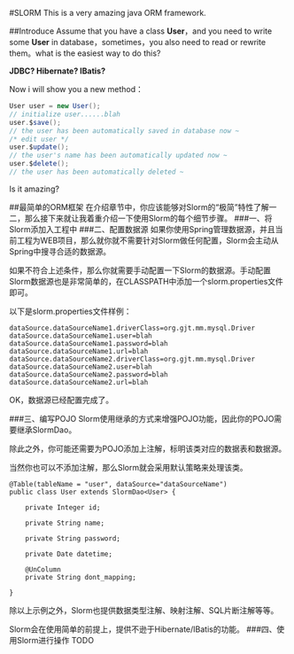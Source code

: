 #SLORM
This is a very amazing java ORM framework.

##Introduce
Assume that you have a class **User**，and you need to write some **User** in database，sometimes，you also need to read or rewrite them。what is the easiest way to do this?

**JDBC? Hibernate? IBatis?** 

Now i will show you a new method：
```java
User user = new User();
// initialize user......blah
user.$save();
// the user has been automatically saved in database now ~
/* edit user */
user.$update();
// the user's name has been automatically updated now ~
user.$delete();
// the user has been automatically deleted ~
```

Is it amazing?

##最简单的ORM框架
在介绍章节中，你应该能够对Slorm的“极简”特性了解一二，那么接下来就让我着重介绍一下使用Slorm的每个细节步骤。
###一、将Slorm添加入工程中
###二、配置数据源
如果你使用Spring管理数据源，并且当前工程为WEB项目，那么就你就不需要针对Slorm做任何配置，Slorm会主动从Spring中搜寻合适的数据源。

如果不符合上述条件，那么你就需要手动配置一下Slorm的数据源。手动配置Slorm数据源也是非常简单的，在CLASSPATH中添加一个slorm.properties文件即可。

以下是slorm.properties文件样例：
```
dataSource.dataSourceName1.driverClass=org.gjt.mm.mysql.Driver
dataSource.dataSourceName1.user=blah
dataSource.dataSourceName1.password=blah
dataSource.dataSourceName1.url=blah
dataSource.dataSourceName2.driverClass=org.gjt.mm.mysql.Driver
dataSource.dataSourceName2.user=blah
dataSource.dataSourceName2.password=blah
dataSource.dataSourceName2.url=blah
```
OK，数据源已经配置完成了。

###三、编写POJO
Slorm使用继承的方式来增强POJO功能，因此你的POJO需要继承SlormDao。

除此之外，你可能还需要为POJO添加上注解，标明该类对应的数据表和数据源。

当然你也可以不添加注解，那么Slorm就会采用默认策略来处理该类。
```
@Table(tableName = "user", dataSource="dataSourceName")
public class User extends SlormDao<User> {

	private Integer id;

	private String name;

	private String password;

	private Date datetime;

	@UnColumn
	private String dont_mapping;

}
```
除以上示例之外，Slorm也提供数据类型注解、映射注解、SQL片断注解等等。

Slorm会在使用简单的前提上，提供不逊于Hibernate/IBatis的功能。
###四、使用Slorm进行操作
TODO

